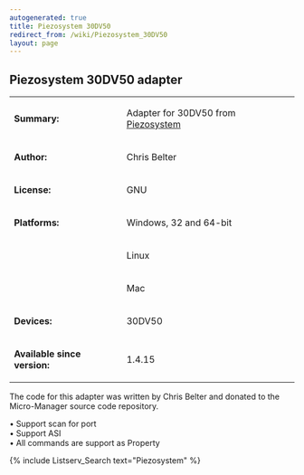 ```yaml
---
autogenerated: true
title: Piezosystem 30DV50
redirect_from: /wiki/Piezosystem_30DV50
layout: page
---
```


## Piezosystem 30DV50 adapter

<table>
<tr>
<td markdown="1">

**Summary:**

</td>
<td markdown="1">

Adapter for 30DV50 from [Piezosystem](http://www.piezosystem.com/)

</td>
</tr>
<tr>
<td markdown="1">

**Author:**

</td>
<td markdown="1">

Chris Belter

</td>
</tr>
<tr>
<td markdown="1">

**License:**

</td>
<td markdown="1">

GNU

</td>
</tr>
<tr>
<td markdown="1">

**Platforms:**

</td>
<td markdown="1">

Windows, 32 and 64-bit

</td>
</tr>
<tr>
<td markdown="1">
</td>
<td markdown="1">

Linux

</td>
</tr>
<tr>
<td markdown="1">
</td>
<td markdown="1">

Mac

</td>
</tr>
<tr>
<td markdown="1">

**Devices:**

</td>
<td markdown="1">

30DV50

</td>
</tr>
<tr>
<td markdown="1">

**Available since version:**

</td>
<td markdown="1">

1.4.15

</td>
</table>

The code for this adapter was written by Chris Belter and donated to the
Micro-Manager source code repository.

• Support scan for port  
• Support ASI  
• All commands are support as Property  

{% include Listserv_Search text="Piezosystem" %}

